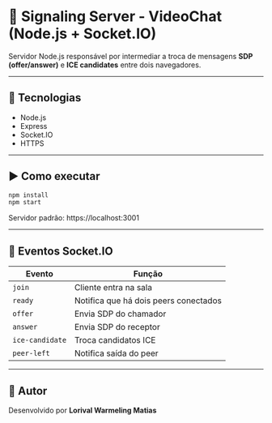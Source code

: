 # 🔌 Signaling Server - VideoChat (Node.js + Socket.IO)

Servidor Node.js responsável por intermediar a troca de mensagens **SDP (offer/answer)** e **ICE candidates** entre dois navegadores.

---

## 🚀 Tecnologias

- Node.js
- Express
- Socket.IO
- HTTPS

---

## ▶️ Como executar

```bash
npm install
npm start
```

Servidor padrão: https://localhost:3001

---

## 📡 Eventos Socket.IO

| Evento          | Função                                |
| --------------- | ------------------------------------- |
| `join`          | Cliente entra na sala                 |
| `ready`         | Notifica que há dois peers conectados |
| `offer`         | Envia SDP do chamador                 |
| `answer`        | Envia SDP do receptor                 |
| `ice-candidate` | Troca candidatos ICE                  |
| `peer-left`     | Notifica saída do peer                |

---

## 🧠 Autor

Desenvolvido por **Lorival Warmeling Matias**
